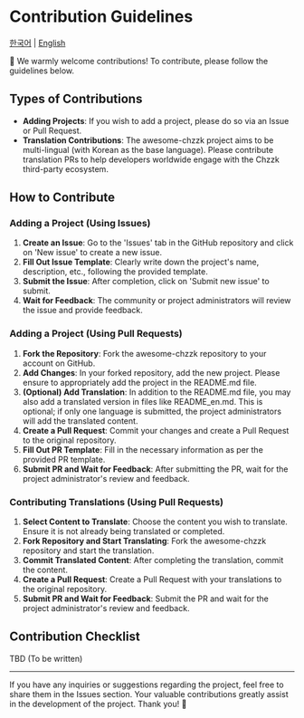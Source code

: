 # Contribution Guidelines
[한국어][CONTRIB_LINK_한국어] | [English][CONTRIB_LINK_english]

[CONTRIB_LINK_한국어]: <https://github.com/dokdo2013/awesome-chzzk/blob/main/CONTRIBUTING.md>
[CONTRIB_LINK_english]: <https://github.com/dokdo2013/awesome-chzzk/blob/main/CONTRIBUTING_en.md>

👋 We warmly welcome contributions! To contribute, please follow the guidelines below.

## Types of Contributions
- **Adding Projects**: If you wish to add a project, please do so via an Issue or Pull Request.
- **Translation Contributions**: The awesome-chzzk project aims to be multi-lingual (with Korean as the base language). Please contribute translation PRs to help developers worldwide engage with the Chzzk third-party ecosystem.

## How to Contribute
### Adding a Project (Using Issues)
1. **Create an Issue**: Go to the 'Issues' tab in the GitHub repository and click on 'New issue' to create a new issue.
2. **Fill Out Issue Template**: Clearly write down the project's name, description, etc., following the provided template.
3. **Submit the Issue**: After completion, click on 'Submit new issue' to submit.
4. **Wait for Feedback**: The community or project administrators will review the issue and provide feedback.

### Adding a Project (Using Pull Requests)
1. **Fork the Repository**: Fork the awesome-chzzk repository to your account on GitHub.
2. **Add Changes**: In your forked repository, add the new project. Please ensure to appropriately add the project in the README.md file.
3. **(Optional) Add Translation**: In addition to the README.md file, you may also add a translated version in files like README_en.md. This is optional; if only one language is submitted, the project administrators will add the translated content.
4. **Create a Pull Request**: Commit your changes and create a Pull Request to the original repository.
5. **Fill Out PR Template**: Fill in the necessary information as per the provided PR template.
6. **Submit PR and Wait for Feedback**: After submitting the PR, wait for the project administrator's review and feedback.

### Contributing Translations (Using Pull Requests)
1. **Select Content to Translate**: Choose the content you wish to translate. Ensure it is not already being translated or completed.
2. **Fork Repository and Start Translating**: Fork the awesome-chzzk repository and start the translation.
3. **Commit Translated Content**: After completing the translation, commit the content.
4. **Create a Pull Request**: Create a Pull Request with your translations to the original repository.
5. **Submit PR and Wait for Feedback**: Submit the PR and wait for the project administrator's review and feedback.

## Contribution Checklist
TBD (To be written)

<hr>

If you have any inquiries or suggestions regarding the project, feel free to share them in the Issues section. Your valuable contributions greatly assist in the development of the project. Thank you! 🌟